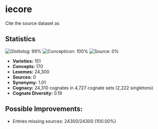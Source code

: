 # iecore

Cite the source dataset as

> 

## Statistics



![Glottolog: 99%](https://img.shields.io/badge/Glottolog-99%25-green.svg "Glottolog: 99%")
![Concepticon: 100%](https://img.shields.io/badge/Concepticon-100%25-brightgreen.svg "Concepticon: 100%")
![Source: 0%](https://img.shields.io/badge/Source-0%25-red.svg "Source: 0%")

- **Varieties:** 151
- **Concepts:** 170
- **Lexemes:** 24,300
- **Sources:** 0
- **Synonymy:** 1.01
- **Cognacy:** 24,310 cognates in 4,727 cognate sets (2,222 singletons)
- **Cognate Diversity:** 0.19

## Possible Improvements:



- Entries missing sources: 24300/24300 (100.00%)